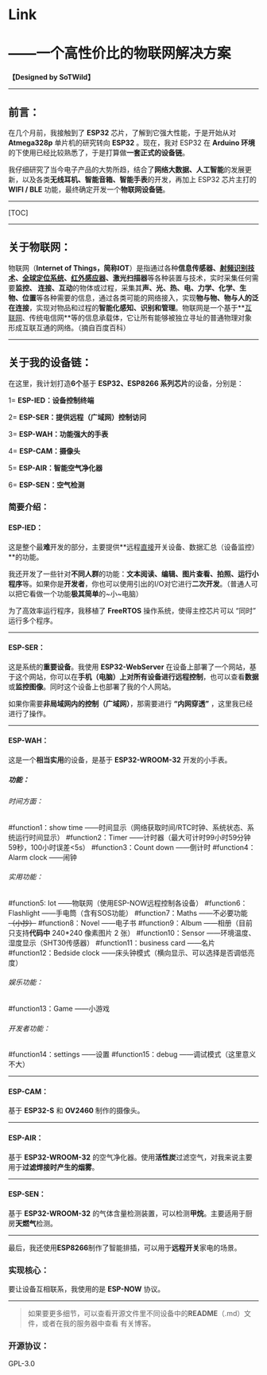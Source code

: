 # Link

# ——一个高性价比的物联网解决方案

**【Designed by SoTWild】**

------



## 前言：

在几个月前，我接触到了 **ESP32** 芯片，了解到它强大性能，于是开始从对 **Atmega328p** 单片机的研究转向 **ESP32** 。现在，我对 ESP32 在 **Arduino 环境**的下使用已经比较熟悉了，于是打算做**一套正式的设备链**。

我仔细研究了当今电子产品的大势所趋，结合了**网络大数据、人工智能**的发展更新，以及各类**无线耳机、智能音箱、智能手表**的开发，再加上 ESP32 芯片主打的 **WIFI / BLE** 功能，最终确定开发一个**物联网设备链**。

------

[TOC]

------

## 关于物联网：

物联网（**Internet of Things，简称IOT**）是指通过各种**信息传感器、[射频识别技术](https://baike.baidu.com/item/射频识别技术/9524139)、[全球定位系统](https://baike.baidu.com/item/全球定位系统/1240960)、[红外感应器](https://baike.baidu.com/item/红外感应器/9989923)、激光扫描器**等各种装置与技术，实时采集任何需要**监控、 连接、互动**的物体或过程，采集其**声、光、热、电、力学、化学、生物、位置**等各种需要的信息，通过各类可能的网络接入，实现**物与物、物与人的泛在连接**，实现对物品和过程的**智能化感知、识别和管理**。物联网是一个基于**[互联网](https://baike.baidu.com/item/互联网/199186)、传统电信网**等的信息承载体，它让所有能够被独立寻址的普通物理对象形成互联互通的网络。（摘自百度百科）

------

## 关于我的设备链：

在这里，我计划打造**6个**基于 **ESP32、ESP8266 系列芯片**的设备，分别是：

1= **ESP-IED：设备控制终端**

2= **ESP-SER：提供远程（广域网）控制访问**

3= **ESP-WAH：功能强大的手表**

4= **ESP-CAM：摄像头**

5= **ESP-AIR：智能空气净化器**

6= **ESP-SEN：空气检测**



### 简要介绍：

#### ESP-IED：

这是整个最**难**开发的部分，主要提供**远程<u>直接</u>开关设备、数据汇总（设备监控）**的功能。

我还开发了一些针对**不同人群**的功能：**文本阅读、编辑、图片查看、拍照、运行小程序**等。如果你是**开发者**，你也可以使用引出的I/O对它进行**二次开发**。（普通人可以把它看做一个功能**极其简单**的~小~电脑）

为了高效率运行程序，我移植了 **FreeRTOS** 操作系统，使得主控芯片可以 “同时” 运行多个程序。

------

#### ESP-SER：

这是系统的**重要设备**。我使用 **ESP32-WebServer** 在设备上部署了一个网站，基于这个网站，你可以在**手机（电脑）**上对所有设备进行**远程控制**，也可以查看**数据**或**监控图像**。同时这个设备上也部署了我的个人网站。

如果你需要**非局域网内的控制（广域网）**，那需要进行 **“内网穿透”** ，这里我已经进行了操作。

------

#### ESP-WAH：

这是一个**相当实用**的设备，是基于 **ESP32-WROOM-32** 开发的小手表。

##### 功能：

###### 时间方面：

#function1：show time				——时间显示（网络获取时间/RTC时钟、系统状态、系统运行时间显示）
		#function2：Timer						——计时器（最大可计时99小时59分钟59秒，100小时误差<5s）
		#function3：Count down			 ——倒计时
		#function4：Alarm clock			  ——闹钟

###### 实用功能：

#function5:   Iot						      ——物联网（使用ESP-NOW远程控制各设备）
		#function6：Flashlight			 	——手电筒（含有SOS功能）
		#function7：Maths				   	——不必要功能~~（小抄）~~
		#function8：Novel						——电子书
		#function9：Album				   	——相册（目前只支持**代码中** 240*240 像素图片 2 张）
		#function10：Sensor					——环境温度、湿度显示（SHT30传感器）
		#function11：business card		——名片
		#function12：Bedside clock		——床头钟模式（横向显示、可以选择是否调低亮度）

###### 娱乐功能：

#function13：Game						——小游戏

###### 开发者功能：

#function14：settings				 	——设置
		#function15：debug						——调试模式（这里意义不大）

------

#### ESP-CAM：

基于 **ESP32-S** 和 **OV2460** 制作的摄像头。

------

#### ESP-AIR：

基于 **ESP32-WROOM-32** 的空气净化器。使用**活性炭**过滤空气，对我来说主要用于**过滤焊接时产生的烟雾**。

------

#### ESP-SEN：

基于 **ESP32-WROOM-32** 的气体含量检测装置，可以检测**甲烷**。主要适用于厨房**天燃气**检测。

------

最后，我还使用**ESP8266**制作了智能排插，可以用于**远程开关**家电的场景。



### 实现核心：

要让设备互相联系，我使用的是 **ESP-NOW** 协议。

------

> 如果要更多细节，可以查看开源文件里不同设备中的**README**（.md）文件，或者在我的服务器中查看		有关博客。



### 开源协议：

GPL-3.0